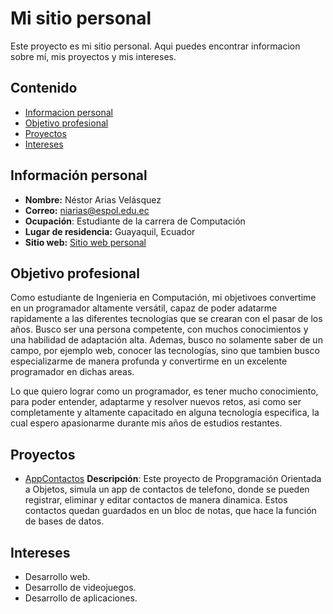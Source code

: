 # Mi sitio personal

Este proyecto es mi sitio personal. Aqui puedes encontrar informacion sobre mí, mis
proyectos y mis intereses.

## Contenido

- [Informacion personal](#Información-personal)
- [Objetivo profesional](#Objetivo-profesional)
- [Proyectos](#Proyectos)
- [Intereses](#Intereses)

## Información personal
- **Nombre:** Néstor Arias Velásquez
- **Correo:** niarias@espol.edu.ec
- **Ocupación**: Estudiante de la carrera de Computación
- **Lugar de residencia:** Guayaquil, Ecuador
- **Sitio web:** [Sitio web personal](https://niariasve.github.io/Niariasve)

## Objetivo profesional
Como estudiante de Ingenieria en Computación, mi objetivoes convertime en un programador altamente versátil, capaz de poder adatarme rapidamente a las diferentes tecnologías que se crearan con el pasar de los años. Busco ser una persona competente, con muchos conocimientos y una habilidad de adaptación alta. Ademas, busco no solamente saber de un campo, por ejemplo web, conocer las tecnologías, sino que tambien busco especializarme de manera profunda y convertirme en un excelente programador en dichas areas.

Lo que quiero lograr como un programador, es tener mucho conocimiento, para poder entender, adaptarme y resolver nuevos retos, asi como ser completamente y altamente capacitado en alguna tecnología especifica, la cual espero apasionarme durante mis años de estudios restantes.

## Proyectos

- [AppContactos](https://github.com/Niariasve/AppContactos)
  **Descripción**: Este proyecto de Propgramación Orientada a Objetos, simula un app de contactos de telefono, donde se pueden registrar, eliminar y editar contactos de manera dinamica. Estos contactos quedan guardados en un bloc de notas, que hace la función de bases de datos.


## Intereses

- Desarrollo web.
- Desarrollo de videojuegos.
- Desarrollo de aplicaciones.
